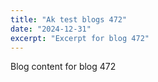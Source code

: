 ```yaml
---
title: "Ak test blogs 472"
date: "2024-12-31"
excerpt: "Excerpt for blog 472"
---
```


Blog content for blog 472